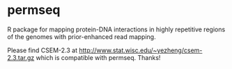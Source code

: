 # permseq
R package for mapping protein-DNA interactions in highly repetitive regions of the genomes with prior-enhanced read mapping.

Please find CSEM-2.3 at http://www.stat.wisc.edu/~yezheng/csem-2.3.tar.gz which is compatible with permseq. Thanks!
